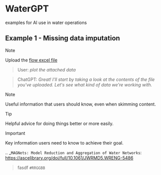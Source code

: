 
# WaterGPT
examples for AI use in water operations

Example 1 - Missing data imputation
-----------

> [!NOTE]
> Upload the [flow excel file](data/flow_missing_data.xlsx)

> User: *plot the attached data*

> ChatGPT: *Great! I'll start by taking a look at the contents of the file you've uploaded. Let's see what kind of data we're working with.*



> [!NOTE]
> Useful information that users should know, even when skimming content.

> [!TIP]
> Helpful advice for doing things better or more easily.

> [!IMPORTANT]
> Key information users need to know to achieve their goal.

.. _`MAGNets: Model Reduction and Aggregation of Water Networks`: https://ascelibrary.org/doi/full/10.1061/JWRMD5.WRENG-5486


> fasdf `#RRGGBB`
